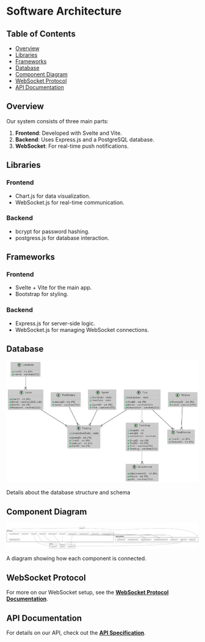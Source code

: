 
# Software Architecture

## Table of Contents

- [Overview](#overview)
- [Libraries](#libraries)
- [Frameworks](#frameworks)
- [Database](#database)
- [Component Diagram](#component-diagram)
- [WebSocket Protocol](#websocket-protocol)
- [API Documentation](#api-documentation)

## Overview

Our system consists of three main parts:

1. **Frontend**: Developed with Svelte and Vite.
2. **Backend**: Uses Express.js and a PostgreSQL database.
3. **WebSocket**: For real-time push notifications.

## Libraries

### Frontend

- Chart.js for data visualization.
- WebSocket.js for real-time communication.

### Backend

- bcrypt for password hashing.
- postgress.js for database interaction.

## Frameworks

### Frontend

- Svelte + Vite for the main app.
- Bootstrap for styling.

### Backend

- Express.js for server-side logic.
- WebSocket.js for managing WebSocket connections.

## Database
![Component Diagram](assets/DatabaseDiagram.png)

Details about the database structure and schema

## Component Diagram

![Component Diagram](assets/moduleDiagram.png)

A diagram showing how each component is connected.

## WebSocket Protocol

For more on our WebSocket setup, see the **[WebSocket Protocol Documentation](SocketInstructions.md)**.

## API Documentation

For details on our API, check out the __**[API Specification](APIdocumentation.md)**__.
